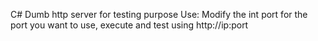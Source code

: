 C# Dumb http server for testing purpose Use: Modify the int port for the port you want to use, execute and test using http://ip:port

